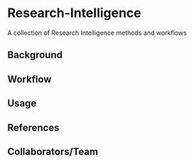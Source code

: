 # Research-Intelligence
A collection of Research Intelligence methods and workflows

## Background

## Workflow

## Usage

## References

## Collaborators/Team
